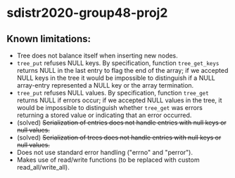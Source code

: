 # sdistr2020-group48-proj2


## Known limitations:
- Tree does not balance itself when inserting new nodes.
- `tree_put` refuses NULL keys. By specification, function `tree_get_keys` returns NULL in the last
 entry to flag the end of the array; if we accepted NULL keys in the tree it would be impossible to
 distinguish if a NULL array-entry represented a NULL key or the array termination.
- `tree_put` refuses NULL values. By specification, function `tree_get` returns NULL if errors
 occur; if we accepted NULL values in the tree, it would be impossible to distinguish whether
 `tree_get` was  errors returning a stored value or indicating that an error occurred. 
- (solved) ~~Serialization of entries does not handle entries with null keys or null values.~~
- (solved) ~~Serialization of trees does not handle entries with null keys or null values.~~
- Does not use standard error handling ("errno" and "perror").
- Makes use of read/write functions (to be replaced with custom read_all/write_all).